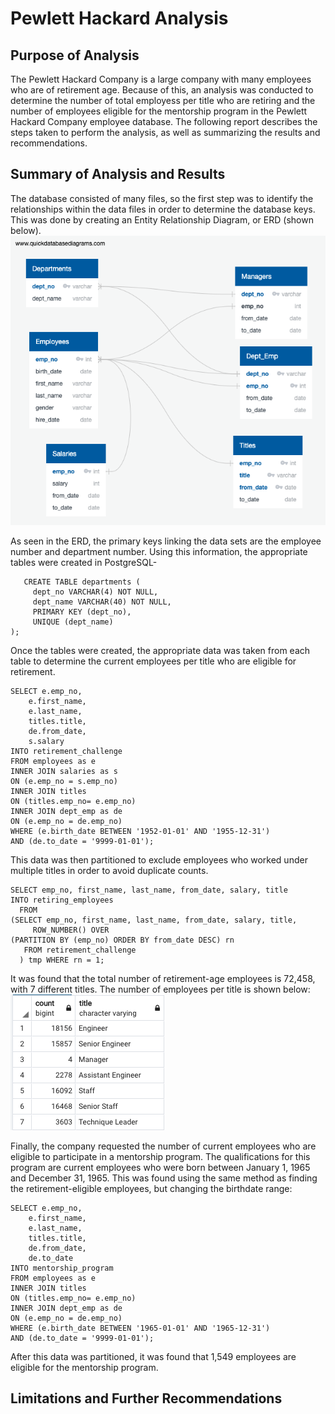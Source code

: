 # Pewlett Hackard Analysis
## Purpose of Analysis

  The Pewlett Hackard Company is a large company with many employees who are of retirement age. Because of this, an analysis was conducted to determine the number of total employess per title who are retiring and the number of employees eligible for the mentorship program in the Pewlett Hackard Company employee database. The following report describes the steps taken to perform the analysis, as well as summarizing the results and recommendations.
## Summary of Analysis and Results

  The database consisted of many files, so the first step was to identify the relationships within the data files in order to determine the database keys. This was done by creating an Entity Relationship Diagram, or ERD (shown below). 
![ERD](https://github.com/oshadiw/Pewlett-Hackard-Analysis/blob/master/Challenge%20Data/EmployeeDB.png)

  As seen in the ERD, the primary keys linking the data sets are the employee number and department number. Using this information, the appropriate tables were created in PostgreSQL- 
```
   CREATE TABLE departments (
     dept_no VARCHAR(4) NOT NULL,
     dept_name VARCHAR(40) NOT NULL,
     PRIMARY KEY (dept_no),
     UNIQUE (dept_name)
);
```

Once the tables were created, the appropriate data was taken from each table to determine the current employees per title who are eligible for retirement. 
```
SELECT e.emp_no,
	e.first_name,
	e.last_name,
	titles.title,
	de.from_date,
	s.salary
INTO retirement_challenge
FROM employees as e
INNER JOIN salaries as s
ON (e.emp_no = s.emp_no)
INNER JOIN titles
ON (titles.emp_no= e.emp_no)
INNER JOIN dept_emp as de
ON (e.emp_no = de.emp_no)
WHERE (e.birth_date BETWEEN '1952-01-01' AND '1955-12-31')
AND (de.to_date = '9999-01-01');
```

This data was then partitioned to exclude employees who worked under multiple titles in order to avoid duplicate counts. 
```
SELECT emp_no, first_name, last_name, from_date, salary, title
INTO retiring_employees
  FROM
(SELECT emp_no, first_name, last_name, from_date, salary, title,
     ROW_NUMBER() OVER
(PARTITION BY (emp_no) ORDER BY from_date DESC) rn
   FROM retirement_challenge
  ) tmp WHERE rn = 1;
  ```

  It was found that the total number of retirement-age employees is 72,458, with 7 different titles. The number of employees per title is shown below:
![table](https://github.com/oshadiw/Pewlett-Hackard-Analysis/blob/master/Challenge%20Data/no_employees_title.png)

  Finally, the company requested the number of current employees who are eligible to participate in a mentorship program. The qualifications for this program are current employees who were born between January 1, 1965 and December 31, 1965. This was found using the same method as finding the retirement-eligible employees, but changing the birthdate range:
```
SELECT e.emp_no,
	e.first_name,
	e.last_name,
	titles.title,
	de.from_date,
	de.to_date
INTO mentorship_program
FROM employees as e
INNER JOIN titles
ON (titles.emp_no= e.emp_no)
INNER JOIN dept_emp as de
ON (e.emp_no = de.emp_no)
WHERE (e.birth_date BETWEEN '1965-01-01' AND '1965-12-31')
AND (de.to_date = '9999-01-01');
```

  After this data was partitioned, it was found that 1,549 employees are eligible for the mentorship program. 
## Limitations and Further Recommendations

  

